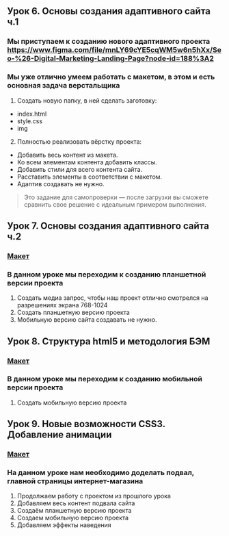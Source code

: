 ## Урок 6. Основы создания адаптивного сайта ч.1

### Мы приступаем к созданию нового адаптивного проекта https://www.figma.com/file/mnLY69cYE5cqWM5w6n5hXx/Seo-%26-Digital-Marketing-Landing-Page?node-id=188%3A2

### Мы уже отлично умеем работать с макетом, в этом и есть основная задача верстальщика

1. Создать новую папку, в ней сделать заготовку:

- index.html
- style.css
- img

2. Полностью реализовать вёрстку проекта:

- Добавить весь контент из макета.
- Ко всем элементам контента добавить классы.
- Добавить стили для всего контента сайта.
- Расставить элементы в соответствии с макетом.
- Адаптив создавать не нужно.

> Это задание для самопроверки — после загрузки вы сможете сравнить свое решение с идеальным примером выполнения.

## Урок 7. Основы создания адаптивного сайта ч.2

### [Макет](https://www.figma.com/file/mnLY69cYE5cqWM5w6n5hXx/Seo-%26-Digital-Marketing-Landing-Page?node-id=188%3A673)

### В данном уроке мы переходим к созданию планшетной версии проекта

1.  Создать медиа запрос, чтобы наш проект отлично смотрелся на разрешениях экрана 768-1024
2.  Создать планшетную версию проекта
3.  Мобильную версию сайта создавать не нужно.

## Урок 8. Структура html5 и методология БЭМ

### [Макет](https://www.figma.com/file/mnLY69cYE5cqWM5w6n5hXx/Seo-%26-Digital-Marketing-Landing-Page?node-id=189%3A839)

### В данном уроке мы переходим к созданию мобильной версии проекта

1.  Создать мобильную версию проекта

## Урок 9. Новые возможности CSS3. Добавление анимации

### [Макет](https://www.figma.com/file/mnLY69cYE5cqWM5w6n5hXx/Seo-%26-Digital-Marketing-Landing-Page?node-id=190%3A1194)

### На данном уроке нам необходимо доделать подвал, главной страницы интернет-магазина

1.  Продолжаем работу с проектом из прошлого урока
2.  Добавляем весь контент подвала сайта
3.  Создаём планшетную версию проекта
4.  Создаем мобильную версию проекта
5.  Добавляем эффекты наведения
